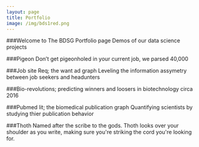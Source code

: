 ```yaml
---
layout: page
title: Portfolio
image: /img/bds1red.png
---
```


###Welcome to The BDSG Portfolio page
Demos of our data science projects

###Pigeon
Don’t get pigeonholed in your current job, we parsed 40,000

###Job site Req; the want ad graph
Leveling the information assymetry between job seekers and headunters

###Bio-revolutions;
predicting winners and loosers in biotechnology circa 2016

###Pubmed lit; the biomedical publication graph
Quantifying scientists by studying thier publication behavior

###Thoth
Named after the scribe to the gods. Thoth looks over your shoulder as you write, making sure you're striking the cord you're looking for.
